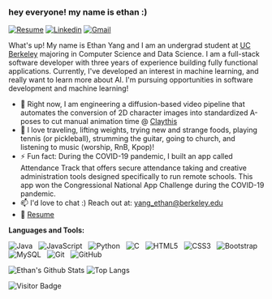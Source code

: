 ### hey everyone! my name is ethan :)

[![Resume](https://img.shields.io/badge/website-000000?style=for-the-badge&logo=About.me&logoColor=white)](https://ethan-yang.vercel.app)
[![Linkedin](https://img.shields.io/badge/LinkedIn-0077B5?style=for-the-badge&logo=linkedin&logoColor=white)](https://www.linkedin.com/in/ethanyang10/)
[![Gmail](https://img.shields.io/badge/Gmail-D14836?style=for-the-badge&logo=gmail&logoColor=white)](mailto:yang_ethan@berkeley.edu)
&nbsp;

What's up! My name is Ethan Yang and I am an undergrad student at [UC Berkeley](https://eecs.berkeley.edu/cs/) majoring in Computer Science and Data Science. I am a full-stack software developer with three years of experience building fully functional applications. Currently, I've developed an interest in machine learning, and really want to learn more about AI. I'm  pursuing opportunities in software development and machine learning!

- 🔭 Right now, I am engineering a diffusion-based video pipeline that automates the conversion of 2D character images into standardized A-poses to cut manual animation time @ 
 [Claythis](https://claythis.com/)
- 💬 I love traveling, lifting weights, trying new and strange foods, playing tennis (or pickleball), strumming the guitar, going to church, and listening to music (worship, RnB, Kpop)!  
- ⚡ Fun fact: During the COVID-19 pandemic, I built an app called Attendance Track that offers secure attendance taking and creative administration tools designed specifically to run remote schools. This app won the Congressional National App Challenge during the COVID-19 pandemic.
- 📫 I'd love to chat :) Reach out at: yang_ethan@berkeley.edu
- 📝 [Resume](https://ethan-yang.vercel.app/Ethan_Yang_resume.pdf)

**Languages and Tools:** 

![Java](https://img.shields.io/badge/-Java-black?logo=java&style=social)&nbsp;&nbsp;
![JavaScript](https://img.shields.io/badge/-JavaScript-black?logo=javascript&style=social)&nbsp;&nbsp;
![Python](https://img.shields.io/badge/-Python-black?logo=Python&style=social)&nbsp;&nbsp;
![C](https://img.shields.io/badge/-C-black?logo=c&style=social)&nbsp;&nbsp;
![HTML5](https://img.shields.io/badge/-HTML5-black?logo=html5&style=social)&nbsp;&nbsp;
![CSS3](https://img.shields.io/badge/-CSS3-black?logo=css3&style=social)&nbsp;&nbsp;
![Bootstrap](https://img.shields.io/badge/-Bootstrap-black?logo=bootstrap&style=social)&nbsp;&nbsp;
![MySQL](https://img.shields.io/badge/-MySQL-black?logo=mysql&style=social)&nbsp;&nbsp;
![Git](https://img.shields.io/badge/-Git-black?logo=git&style=social)&nbsp;&nbsp;
![GitHub](https://img.shields.io/badge/-GitHub-black?logo=github&style=social)&nbsp;&nbsp;

![Ethan's Github Stats](https://github-readme-stats.vercel.app/api?username=ethannyang&count_private=true&show_icons=true&include_all_commits=true)
![Top Langs](https://github-readme-stats.vercel.app/api/top-langs/?username=ethannyang&hide=TeX&layout=compact)

![Visitor Badge](https://visitor-badge.laobi.icu/badge?page_id=ethannyang.ethannyang)
